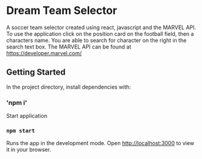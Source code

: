 # Dream Team Selector

A soccer team selector created using react, javascript and the MARVEL API.
To use the application click on the position card on the football field, then a characters name. You are able to search for character on the right in the search text box. 
The MARVEL API can be found at https://developer.marvel.com/

## Getting Started

In the project directory, install dependencies with:

### 'npm i'
Start application 
### `npm start`
Runs the app in the development mode.
Open [http://localhost:3000](http://localhost:3000) to view it in your browser.
